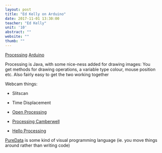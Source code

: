```yaml
---
layout: post
title: "Ed Kelly on Arduino"
date: 2017-11-01 13:30:00
teacher: "Ed Kelly"
unit: '10'
abstract: ""
website: ""
thumb: ""
---
```


[Processing](https://processing.org/)
[Arduino](https://www.arduino.cc/)

Processing is Java, with some nice-ness added for drawing images: You get methods for drawing operations, a variable type colour, mouse position etc. Also fairly easy to get the two working together

Webcam things:

- Slitscan
- Time Displacement

- [Open Processing](https://www.openprocessing.org/)
- [Processing Camberwell](http://processingcamberwell.wikispaces.com/)
- [Hello Processing](hello.processing.org)

[PureData](https://puredata.info/) is some kind of visual programming language (ie. you move things around rather than writing code)